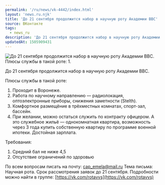 ```yaml
---
permalink: '/ru/news/vk-4442/index.html'
layout: 'news.ru.njk'
title: 'До 21 сентября продолжится набор в научную роту Академии ВВС'
source: ВКонтакте
tags:
  - news_ru
description: 'До 21 сентября продолжится набор в научную роту Академии ВВС'
updatedAt: 1505909431
---
```

![До 21 сентября продолжится набор в научную роту Академии ВВС. Плюсы службы в такой роте:  1.](https://sun9-34.userapi.com/impf/c639421/v639421613/53ded/Vk6lSJlV3-8.jpg?size=1200x800&quality=96&proxy=1&sign=4a44cfa14db66c1ed131bce915a44b01&c_uniq_tag=W9XPzzVbYyDX4n5E9DjZn8GO_Y73CA1BomlcvIbn4rM&type=album)

До 21 сентября продолжится набор в научную роту Академии ВВС.

Плюсы службы в такой роте:
1. Проходит в Воронеже.
2. Работа по научному направлению — радиолокация, оптоэлектронные приборы, снижения заметности (Stelth).
3. Комфортное размещёние в трёхместных комнатах, спорт-зал, бассейн.
4. При желании, можно остаться служить по контракту офицером. А это служебное жильё — однокомнатная квартира, возможность через 3 года купить собственную квартиру по программе военной ипотеки. Достойная зарплата.

Требования:
1. Средний бал не ниже 4,5
2. Отсутствие ограничений по здоровью

По всем вопросам писать на почту: cap_emela@mail.ru
Тема письма: Научная рота. Срок рассмотрения заявок до 21 сентября.
Подробности можно найти в группе: [https://vk.com/rotavvs](https://vk.com/rotavvs)
